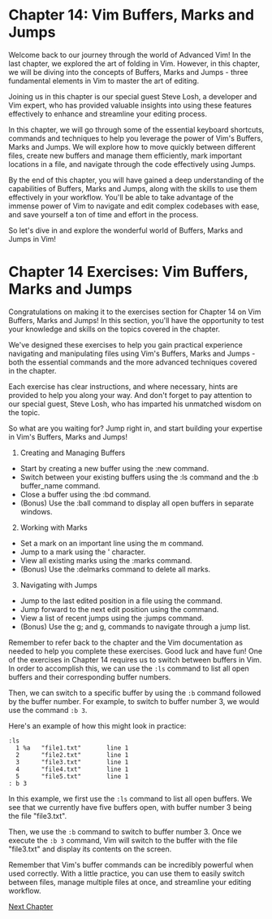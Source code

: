 # Chapter 14: Vim Buffers, Marks and Jumps

Welcome back to our journey through the world of Advanced Vim! In the last chapter, we explored the art of folding in Vim. However, in this chapter, we will be diving into the concepts of Buffers, Marks and Jumps - three fundamental elements in Vim to master the art of editing.

Joining us in this chapter is our special guest Steve Losh, a developer and Vim expert, who has provided valuable insights into using these features effectively to enhance and streamline your editing process.  

In this chapter, we will go through some of the essential keyboard shortcuts, commands and techniques to help you leverage the power of Vim's Buffers, Marks and Jumps. We will explore how to move quickly between different files, create new buffers and manage them efficiently, mark important locations in a file, and navigate through the code effectively using Jumps. 

By the end of this chapter, you will have gained a deep understanding of the capabilities of Buffers, Marks and Jumps, along with the skills to use them effectively in your workflow. You'll be able to take advantage of the immense power of Vim to navigate and edit complex codebases with ease, and save yourself a ton of time and effort in the process.

So let's dive in and explore the wonderful world of Buffers, Marks and Jumps in Vim!
# Chapter 14 Exercises: Vim Buffers, Marks and Jumps

Congratulations on making it to the exercises section for Chapter 14 on Vim Buffers, Marks and Jumps! In this section, you'll have the opportunity to test your knowledge and skills on the topics covered in the chapter.

We've designed these exercises to help you gain practical experience navigating and manipulating files using Vim's Buffers, Marks and Jumps - both the essential commands and the more advanced techniques covered in the chapter.

Each exercise has clear instructions, and where necessary, hints are provided to help you along your way. And don't forget to pay attention to our special guest, Steve Losh, who has imparted his unmatched wisdom on the topic.

So what are you waiting for? Jump right in, and start building your expertise in Vim's Buffers, Marks and Jumps!

1. Creating and Managing Buffers
- Start by creating a new buffer using the :new command.
- Switch between your existing buffers using the :ls command and the :b buffer_name command.
- Close a buffer using the :bd command.
- (Bonus) Use the :ball command to display all open buffers in separate windows.

2. Working with Marks
- Set a mark on an important line using the m command.
- Jump to a mark using the ' character.
- View all existing marks using the :marks command.
- (Bonus) Use the :delmarks command to delete all marks.

3. Navigating with Jumps
- Jump to the last edited position in a file using the <C-o> command.
- Jump forward to the next edit position using the <C-i> command.
- View a list of recent jumps using the :jumps command.
- (Bonus) Use the g; and g, commands to navigate through a jump list.

Remember to refer back to the chapter and the Vim documentation as needed to help you complete these exercises. Good luck and have fun!
One of the exercises in Chapter 14 requires us to switch between buffers in Vim. In order to accomplish this, we can use the `:ls` command to list all open buffers and their corresponding buffer numbers. 

Then, we can switch to a specific buffer by using the `:b` command followed by the buffer number. For example, to switch to buffer number 3, we would use the command `:b 3`.

Here's an example of how this might look in practice:

```
:ls
  1 %a   "file1.txt"       line 1
  2      "file2.txt"       line 1
  3      "file3.txt"       line 1
  4      "file4.txt"       line 1
  5      "file5.txt"       line 1
: b 3
```

In this example, we first use the `:ls` command to list all open buffers. We see that we currently have five buffers open, with buffer number 3 being the file "file3.txt".

Then, we use the `:b` command to switch to buffer number 3. Once we execute the `:b 3` command, Vim will switch to the buffer with the file "file3.txt" and display its contents on the screen.

Remember that Vim's buffer commands can be incredibly powerful when used correctly. With a little practice, you can use them to easily switch between files, manage multiple files at once, and streamline your editing workflow.


[Next Chapter](15_Chapter15.md)